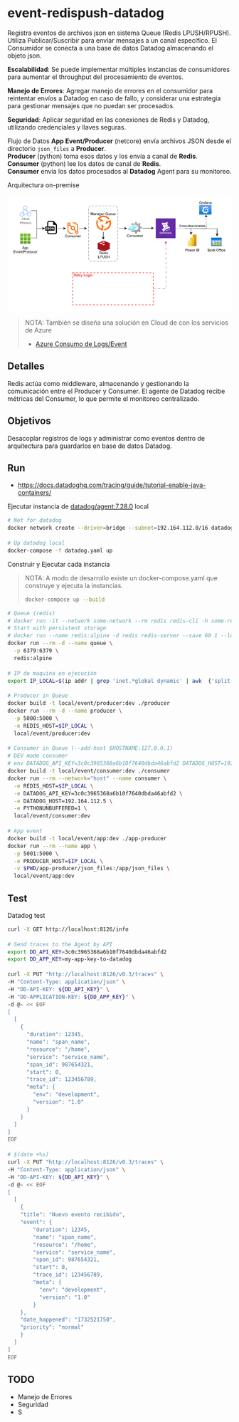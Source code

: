 # event-redispush-datadog

Registra eventos de archivos json en sistema Queue (Redis LPUSH/RPUSH). Utiliza Publicar/Suscribir para  enviar mensajes a un canal específico. El Consumidor se conecta a una base de datos Datadog almacenando el objeto json.

**Escalabilidad**: Se puede implementar múltiples instancias de consumidores para aumentar el throughput del procesamiento de eventos.

**Manejo de Errores**: Agregar manejo de errores en el consumidor para reintentar envíos a Datadog en caso de fallo, y considerar una estrategia para gestionar mensajes que no puedan ser procesados.

**Seguridad**: Aplicar seguridad en las conexiones de Redis y Datadog, utilizando credenciales y llaves seguras.

Flujo de Datos
**App Event/Producer** (netcore) envía archivos JSON desde el directorio `json_files` a **Producer**.  
**Producer** (python) toma esos datos y los envía a canal de **Redis**.  
**Consumer** (python) lee los datos de canal de **Redis**.  
**Consumer** envía los datos procesados al **Datadog** Agent para su monitoreo.

Arquitectura on-premise

![](docs/onpremise-event-log.png)

>NOTA: También se diseña una solución en Cloud de con los servicios de Azure
>* [Azure Consumo de Logs/Event](AZURE-ARQ.md)

## Detalles

Redis actúa como middleware, almacenando y gestionando la comunicación entre el Producer y Consumer.
El agente de Datadog recibe métricas del Consumer, lo que permite el monitoreo centralizado.

## Objetivos

Desacoplar registros de logs y administrar como eventos dentro de arquitectura para guardarlos en base de datos Datadog.

## Run

* https://docs.datadoghq.com/tracing/guide/tutorial-enable-java-containers/

Ejecutar instancia de [datadog/agent:7.28.0](https://hub.docker.com/r/datadog/agent/tags) local

```sh
# Net for datadog
docker network create --driver=bridge --subnet=192.164.112.0/16 datadog-net

# Up datadog local
docker-compose -f datadog.yaml up
```

Construir y Ejecutar cada instancia

>NOTA: A modo de desarrollo existe un docker-compose.yaml que construye y ejecuta la instancias.
>```sh
>docker-compose up --build
>```

```sh
# Queue (redis)
# ​​docker run -it --network some-network --rm redis redis-cli -h some-redis
# Start with persistent storage
# docker run --name redis:alpine -d redis redis-server --save 60 1 --loglevel warning
docker run --rm -d --name queue \
  -p 6379:6379 \
  redis:alpine

# IP de maquina en ejecución
export IP_LOCAL=$(ip addr | grep 'inet.*global dynamic' | awk  {'split($2,r,"/");print r[1]'})

# Producer in Queue
docker build -t local/event/producer:dev ./producer
docker run --rm -d --name producer \
  -p 5000:5000 \
  -e REDIS_HOST=$IP_LOCAL \
  local/event/producer:dev

# Consumer in Queue (--add-host $HOSTNAME:127.0.0.1)
# DEV mode consumer
# env DATADOG_API_KEY=3c0c3965368a6b10f7640dbda46abfd2 DATADOG_HOST=192.164.112.5 python3 ./consumer/consumer.py
docker build -t local/event/consumer:dev ./consumer
docker run --rm --network="host" --name consumer \
  -e REDIS_HOST=$IP_LOCAL \
  -e DATADOG_API_KEY=3c0c3965368a6b10f7640dbda46abfd2 \
  -e DATADOG_HOST=192.164.112.5 \
  -e PYTHONUNBUFFERED=1 \
  local/event/consumer:dev

# App event
docker build -t local/event/app:dev ./app-producer
docker run --rm --name app \
  -p 5001:5000 \
  -e PRODUCER_HOST=$IP_LOCAL \
  -v $PWD/app-producer/json_files:/app/json_files \
  local/event/app:dev
```

## Test

Datadog test

```sh
curl -X GET http://localhost:8126/info

# Send traces to the Agent by API
export DD_API_KEY=3c0c3965368a6b10f7640dbda46abfd2
export DD_APP_KEY=my-app-key-to-datadog

curl -X PUT "http://localhost:8126/v0.3/traces" \
-H "Content-Type: application/json" \
-H "DD-API-KEY: ${DD_API_KEY}" \
-H "DD-APPLICATION-KEY: ${DD_APP_KEY}" \
-d @- << EOF
[
  [
    {
      "duration": 12345,
      "name": "span_name",
      "resource": "/home",
      "service": "service_name",
      "span_id": 987654321,
      "start": 0,
      "trace_id": 123456789,
      "meta": {  
        "env": "development",  
        "version": "1.0"  
      } 
    }
  ]
]
EOF

# $(date +%s)
curl -X PUT "http://localhost:8126/v0.3/traces" \
-H "Content-Type: application/json" \
-H "DD-API-KEY: ${DD_API_KEY}" \
-d @- << EOF
[
  [
    {
    "title": "Nuevo evento recibido",
    "event": {
        "duration": 12345,
        "name": "span_name",
        "resource": "/home",
        "service": "service_name",
        "span_id": 987654321,
        "start": 0,
        "trace_id": 123456789,
        "meta": {  
          "env": "development",  
          "version": "1.0"  
        }
    },
    "date_happened": "1732521750",
    "priority": "normal"
    }
  ]
]
EOF
```

## TODO

* Manejo de Errores
* Seguridad
* S
